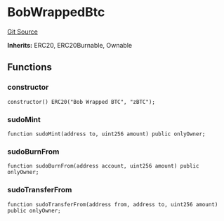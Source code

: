 # BobWrappedBtc
[Git Source](https://github.com/bob-collective/bob/blob/288d76a65db4dba19d3e63373ae56c5a46a13fc7/src/swap/Wrapped.sol)

**Inherits:**
ERC20, ERC20Burnable, Ownable


## Functions
### constructor


```solidity
constructor() ERC20("Bob Wrapped BTC", "zBTC");
```

### sudoMint


```solidity
function sudoMint(address to, uint256 amount) public onlyOwner;
```

### sudoBurnFrom


```solidity
function sudoBurnFrom(address account, uint256 amount) public onlyOwner;
```

### sudoTransferFrom


```solidity
function sudoTransferFrom(address from, address to, uint256 amount) public onlyOwner;
```

